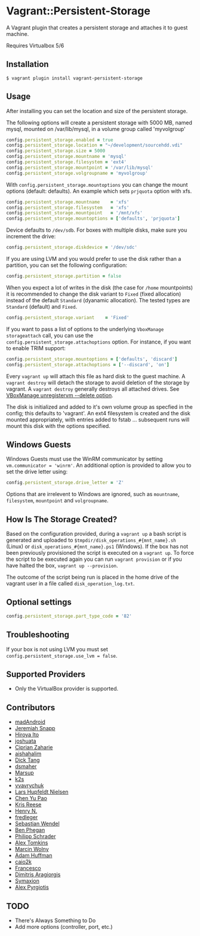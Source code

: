 # Vagrant::Persistent-Storage

A Vagrant plugin that creates a persistent storage and attaches it to guest machine.

Requires Virtualbox 5/6

## Installation

    $ vagrant plugin install vagrant-persistent-storage

## Usage

After installing you can set the location and size of the persistent storage.

The following options will create a persistent storage with 5000 MB, named mysql,
mounted on /var/lib/mysql, in a volume group called 'myvolgroup'
```ruby
config.persistent_storage.enabled = true
config.persistent_storage.location = "~/development/sourcehdd.vdi"
config.persistent_storage.size = 5000
config.persistent_storage.mountname = 'mysql'
config.persistent_storage.filesystem = 'ext4'
config.persistent_storage.mountpoint = '/var/lib/mysql'
config.persistent_storage.volgroupname = 'myvolgroup'
```

With `config.persistent_storage.mountoptions` you can change the mount options (default: defaults).
An example which sets `prjquota` option with xfs.
```ruby
config.persistent_storage.mountname    = 'xfs'
config.persistent_storage.filesystem   = 'xfs'
config.persistent_storage.mountpoint   = '/mnt/xfs'
config.persistent_storage.mountoptions = ['defaults', 'prjquota']
```

Device defaults to `/dev/sdb`. For boxes with multiple disks, make sure you increment the drive:
```ruby
config.persistent_storage.diskdevice = '/dev/sdc'
```

If you are using LVM and you would prefer to use the disk rather than a partition, you can set the following configuration:
```ruby
config.persistent_storage.partition = false
```

When you expect a lot of writes in the disk (the case for `/home` mountpoints) it is recommended to change the disk variant to `Fixed` (fixed allocation) instead of the default `Standard` (dyanamic allocation). The tested types are `Standard` (default) and `Fixed`.
```ruby
config.persistent_storage.variant    = 'Fixed'
```

If you want to pass a list of options to the underlying `VboxManage
storageattach` call, you can use the `config.persistent_storage.attachoptions`
option. For instance, if you want to enable TRIM support:

```ruby
config.persistent_storage.mountoptions = ['defaults', 'discard']
config.persistent_storage.attachoptions = ['--discard', 'on']
```

Every `vagrant up` will attach this file as hard disk to the guest machine.
A `vagrant destroy` will detach the storage to avoid deletion of the storage by vagrant.
A `vagrant destroy` generally destroys all attached drives. See [VBoxManage unregistervm --delete option][vboxmanage_delete].

The disk is initialized and added to it's own volume group as specfied in the config;
this defaults to 'vagrant'. An ext4 filesystem is created and the disk mounted appropriately,
with entries added to fstab ... subsequent runs will mount this disk with the options specified.

## Windows Guests

Windows Guests must use the WinRM communicator by setting `vm.communicator = 'winrm'`.  An additional option is provided to
allow you to set the drive letter using:

```ruby
config.persistent_storage.drive_letter = 'Z'
```

Options that are irrelevent to Windows are ignored, such as `mountname`, `filesystem`, `mountpoint` and `volgroupname`.

## How Is The Storage Created?

Based on the configuration provided, during a `vagrant up` a bash script is generated and uploaded to `$tmpdir/disk_operations_#{mnt_name}.sh` (Linux) or `disk_operations_#{mnt_name}.ps1` (Windows).  If the box has not been previously provisioned the script is executed on a `vagrant up`.  To force the script to be executed again you can run `vagrant provision` or if you have halted the box, `vagrant up --provision`.

The outcome of the script being run is placed in the home drive of the vagrant user in a file called `disk_operation_log.txt`.

## Optional settings

```ruby
config.persistent_storage.part_type_code = '82'
```

## Troubleshooting

If your box is not using LVM you must set `config.persistent_storage.use_lvm = false`.

## Supported Providers

* Only the VirtualBox provider is supported.

## Contributors

* [madAndroid](https://github.com/madAndroid)
* [Jeremiah Snapp](https://github.com/jeremiahsnapp)
* [Hiroya Ito](https://github.com/hiboma)
* [joshuata](https://github.com/joshuata)
* [Ciprian Zaharie](https://github.com/bucatzel)
* [aishahalim](https://github.com/aishahalim)
* [Dick Tang](https://github.com/dictcp)
* [dsmaher](https://github.com/dsmaher)
* [Marsup](https://github.com/Marsup)
* [k2s](https://github.com/k2s)
* [vvavrychuk](https://github.com/vvavrychuk)
* [Lars Hupfeldt Nielsen](https://github.com/lhupfeldt)
* [Chen Yu Pao](https://github.com/windperson)
* [Kris Reese](https://github.com/ktreese)
* [Henry N.](https://github.com/HenryNe)
* [fredleger](https://github.com/fredleger)
* [Sebastian Wendel](https://github.com/sourceindex)
* [Ben Phegan](https://github.com/BenPhegan)
* [Philipp Schrader](https://github.com/philsc)
* [Alex Tomkins](https://github.com/tomkins)
* [Marcin Wolny](https://github.com/mwolny)
* [Adam Huffman](https://github.com/verdurin)
* [caio2k](https://github.com/caio2k)
* [Francesco](https://github.com/cisco87)
* [Dimitris Aragiorgis](https://github.com/dimara)
* [Symaxion](https://github.com/Symaxion)
* [Alex Pyrgiotis](https://github.com/apyrgio)

## TODO

* There's Always Something to Do
* Add more options (controller, port, etc.)


[vboxmanage_delete]: http://www.virtualbox.org/manual/ch08.html#vboxmanage-registervm "VBoxManage registervm / unregistervm"
